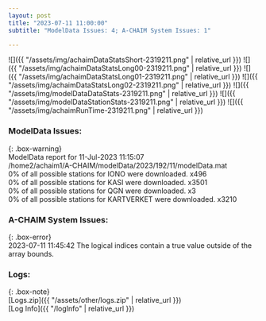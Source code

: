 ```yaml
---
layout: post
title: "2023-07-11 11:00:00"
subtitle: "ModelData Issues: 4; A-CHAIM System Issues: 1"

---
```


![]({{ "/assets/img/achaimDataStatsShort-2319211.png" | relative_url }})
![]({{ "/assets/img/achaimDataStatsLong00-2319211.png" | relative_url }})
![]({{ "/assets/img/achaimDataStatsLong01-2319211.png" | relative_url }})
![]({{ "/assets/img/achaimDataStatsLong02-2319211.png" | relative_url }})
![]({{ "/assets/img/modelDataDataStats-2319211.png" | relative_url }})
![]({{ "/assets/img/modelDataStationStats-2319211.png" | relative_url }})
![]({{ "/assets/img/achaimRunTime-2319211.png" | relative_url }})


### ModelData Issues:  
  
{: .box-warning}  
 ModelData report for 11-Jul-2023 11:15:07   
 /home2/achaim1/A-CHAIM/modelData/2023/192/11/modelData.mat   
 0% of all possible stations for IONO were downloaded. x496   
 0% of all possible stations for KASI were downloaded. x3501   
 0% of all possible stations for QGN were downloaded. x3   
 0% of all possible stations for KARTVERKET were downloaded. x3210   
  
### A-CHAIM System Issues:  
  
{: .box-error}  
2023-07-11 11:45:42 The logical indices contain a true value outside of the array bounds.  

### Logs:  
  
{: .box-note}  
[Logs.zip]({{ "/assets/other/logs.zip" | relative_url }})  
[Log Info]({{ "/logInfo" | relative_url }})  
